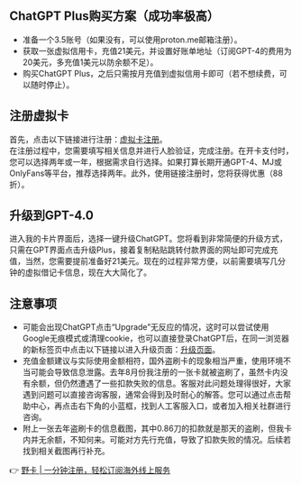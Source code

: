## ChatGPT Plus购买方案（成功率极高）

- 准备一个3.5账号（如果没有，可以使用proton.me邮箱注册）。
- 获取一张虚拟信用卡，充值21美元，并设置好账单地址（订阅GPT-4的费用为20美元，多充值1美元以防余额不足）。
- 购买ChatGPT Plus，之后只需按月充值到虚拟信用卡即可（若不想续费，可以随时停止）。

## 注册虚拟卡

首先，点击以下链接进行注册：[虚拟卡注册](https://bit.ly/bewildcard)。  
在注册过程中，您需要填写相关信息并进行人脸验证，完成注册。在开卡支付时，您可以选择两年或一年，根据需求自行选择。如果打算长期开通GPT-4、MJ或OnlyFans等平台，推荐选择两年。此外，使用链接注册时，您将获得优惠（88折）。

## 升级到GPT-4.0

进入我的卡片界面后，选择一键升级ChatGPT。您将看到非常简便的升级方式，只需在GPT界面点击升级Plus，接着复制粘贴跳转付款界面的网址即可完成充值，当然，您需要提前准备好21美元。现在的过程非常方便，以前需要填写几分钟的虚拟借记卡信息，现在大大简化了。

## 注意事项

- 可能会出现ChatGPT点击“Upgrade”无反应的情况，这时可以尝试使用Google无痕模式或清理cookie，也可以直接登录ChatGPT后，在同一浏览器的新标签页中点击以下链接以进入升级页面：[升级页面](https://chat.openai.com/invite/accepted)。
- 充值金额建议与实际使用金额相符，国外盗刷卡的现象相当严重，使用环境不当可能会导致信息泄露。去年8月份我注册的一张卡就被盗刷了，虽然卡内没有余额，但仍然遭遇了一些扣款失败的信息。客服对此问题处理得很好，大家遇到问题可以直接咨询客服，通常会得到及时耐心的解答。您可以通过点击帮助中心，再点击右下角的小蓝框，找到人工客服入口，或者加入相关社群进行咨询。
- 附上一张去年盗刷卡的信息截图，其中0.86刀的扣款就是那天的盗刷，但我卡内并无余额，不知何来。可能对方先行充值，导致了扣款失败的情况。后续若找到相关截图再行补充。

👉 [野卡 | 一分钟注册，轻松订阅海外线上服务](https://bit.ly/bewildcard)